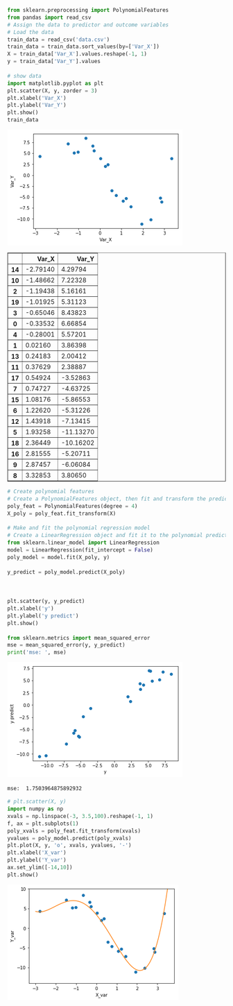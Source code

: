

```python
from sklearn.preprocessing import PolynomialFeatures
from pandas import read_csv
# Assign the data to predictor and outcome variables
# Load the data
train_data = read_csv('data.csv')
train_data = train_data.sort_values(by=['Var_X'])
X = train_data['Var_X'].values.reshape(-1, 1)
y = train_data['Var_Y'].values

# show data
import matplotlib.pyplot as plt
plt.scatter(X, y, zorder = 3)
plt.xlabel('Var_X')
plt.ylabel('Var_Y')
plt.show()
train_data

```


![png](output_0_0.png)





<div>
<style scoped>
    .dataframe tbody tr th:only-of-type {
        vertical-align: middle;
    }

    .dataframe tbody tr th {
        vertical-align: top;
    }

    .dataframe thead th {
        text-align: right;
    }
</style>
<table border="1" class="dataframe">
  <thead>
    <tr style="text-align: right;">
      <th></th>
      <th>Var_X</th>
      <th>Var_Y</th>
    </tr>
  </thead>
  <tbody>
    <tr>
      <th>14</th>
      <td>-2.79140</td>
      <td>4.29794</td>
    </tr>
    <tr>
      <th>10</th>
      <td>-1.48662</td>
      <td>7.22328</td>
    </tr>
    <tr>
      <th>2</th>
      <td>-1.19438</td>
      <td>5.16161</td>
    </tr>
    <tr>
      <th>19</th>
      <td>-1.01925</td>
      <td>5.31123</td>
    </tr>
    <tr>
      <th>3</th>
      <td>-0.65046</td>
      <td>8.43823</td>
    </tr>
    <tr>
      <th>0</th>
      <td>-0.33532</td>
      <td>6.66854</td>
    </tr>
    <tr>
      <th>4</th>
      <td>-0.28001</td>
      <td>5.57201</td>
    </tr>
    <tr>
      <th>1</th>
      <td>0.02160</td>
      <td>3.86398</td>
    </tr>
    <tr>
      <th>13</th>
      <td>0.24183</td>
      <td>2.00412</td>
    </tr>
    <tr>
      <th>11</th>
      <td>0.37629</td>
      <td>2.38887</td>
    </tr>
    <tr>
      <th>17</th>
      <td>0.54924</td>
      <td>-3.52863</td>
    </tr>
    <tr>
      <th>7</th>
      <td>0.74727</td>
      <td>-4.63725</td>
    </tr>
    <tr>
      <th>15</th>
      <td>1.08176</td>
      <td>-5.86553</td>
    </tr>
    <tr>
      <th>6</th>
      <td>1.22620</td>
      <td>-5.31226</td>
    </tr>
    <tr>
      <th>12</th>
      <td>1.43918</td>
      <td>-7.13415</td>
    </tr>
    <tr>
      <th>5</th>
      <td>1.93258</td>
      <td>-11.13270</td>
    </tr>
    <tr>
      <th>18</th>
      <td>2.36449</td>
      <td>-10.16202</td>
    </tr>
    <tr>
      <th>16</th>
      <td>2.81555</td>
      <td>-5.20711</td>
    </tr>
    <tr>
      <th>9</th>
      <td>2.87457</td>
      <td>-6.06084</td>
    </tr>
    <tr>
      <th>8</th>
      <td>3.32853</td>
      <td>3.80650</td>
    </tr>
  </tbody>
</table>
</div>




```python
# Create polynomial features
# Create a PolynomialFeatures object, then fit and transform the predictor feature
poly_feat = PolynomialFeatures(degree = 4)
X_poly = poly_feat.fit_transform(X)

# Make and fit the polynomial regression model
# Create a LinearRegression object and fit it to the polynomial predictor features
from sklearn.linear_model import LinearRegression
model = LinearRegression(fit_intercept = False)
poly_model = model.fit(X_poly, y)

y_predict = poly_model.predict(X_poly)



plt.scatter(y, y_predict)
plt.xlabel('y')
plt.ylabel('y predict')
plt.show()

from sklearn.metrics import mean_squared_error
mse = mean_squared_error(y, y_predict)
print('mse: ', mse)
```


![png](output_1_0.png)


    mse:  1.7503964875892932



```python
# plt.scatter(X, y)
import numpy as np
xvals = np.linspace(-3, 3.5,100).reshape(-1, 1)
f, ax = plt.subplots(1)
poly_xvals = poly_feat.fit_transform(xvals)
yvalues = poly_model.predict(poly_xvals)
plt.plot(X, y, 'o', xvals, yvalues, '-')
plt.xlabel('X_var')
plt.ylabel('Y_var')
ax.set_ylim([-14,10])
plt.show()
```


![png](output_2_0.png)

